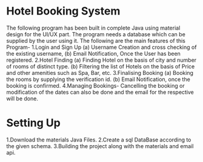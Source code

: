 # Hotel Booking System
The following program has been built in complete Java using material design for the UI/UX part.
The program needs a database which can be supplied by the user using it.
The following are the main features of this Program-
1.Login and Sign Up
  (a) Username Creation and cross checking of the existing username,
  (b) Email Notification, Once the User has been registered.
 2.Hotel Finding
  (a) Finding Hotel on the basis of city and number of rooms of distinct type.
  (b) Filtering the list of Hotels on the basis of Price and other amenities such as Spa, Bar, etc.
 3.Finalising Booking
  (a) Booking the rooms by supplying the verification id.
  (b) Email Notification, once the booking is confirmed.
 4.Managing Bookings- Cancelling the booking or modification of the dates can also be done and the email for the respective will be done.
 
 
 
 
 
 # Setting Up
  1.Download the materials Java Files. 
  2.Create a sql DataBase according to the given schema.
  3.Building the project along with the materials and email api.
  
